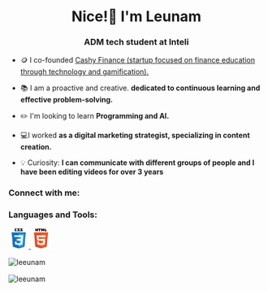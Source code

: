 <h1 align="center">Nice!👋 I'm Leunam</h1>
<h3 align="center">ADM tech student at Inteli</h3>

- 🪙 I co-founded [Cashy Finance (startup focused on finance education through technology and gamification).](https://www.instagram.com/cashy.finance/)

- 📚 I am a proactive and creative. **dedicated to continuous learning and effective problem-solving.**

- ✏️ I'm looking to learn **Programming and AI.**

- 💻I worked **as a digital marketing strategist, specializing in content creation.**

- 💡 Curiosity: **I can communicate with different groups of people and I have been editing videos for over 3 years**

<h3 align="left">Connect with me:</h3>
<p align="left">
</p>

<h3 align="left">Languages and Tools:</h3>
<p align="left"> <a href="https://www.w3schools.com/css/" target="_blank" rel="noreferrer"> <img src="https://raw.githubusercontent.com/devicons/devicon/master/icons/css3/css3-original-wordmark.svg" alt="css3" width="40" height="40"/> </a> <a href="https://www.w3.org/html/" target="_blank" rel="noreferrer"> <img src="https://raw.githubusercontent.com/devicons/devicon/master/icons/html5/html5-original-wordmark.svg" alt="html5" width="40" height="40"/> </a> </p>

<p><img align="center" src="https://github-readme-stats.vercel.app/api/top-langs?username=leeunam&show_icons=true&locale=en&layout=compact" alt="leeunam" /></p>

<p><img align="center" src="https://github-readme-streak-stats.herokuapp.com/?user=leeunam&" alt="leeunam" /></p>
